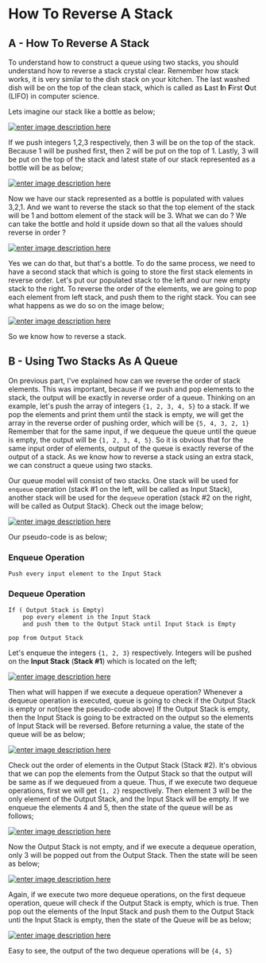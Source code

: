 # How To Reverse A Stack

## A - How To Reverse A Stack

To understand how to construct a queue using two stacks, you should understand how to reverse a stack crystal clear. Remember how stack works, it is very similar to the dish stack on your kitchen. The last washed dish will be on the top of the clean stack, which is called as **L**ast **I**n **F**irst **O**ut \(LIFO\) in computer science.

Lets imagine our stack like a bottle as below;

[![enter image description here](https://i.stack.imgur.com/MwjaI.png)](https://i.stack.imgur.com/MwjaI.png)

If we push integers 1,2,3 respectively, then 3 will be on the top of the stack. Because 1 will be pushed first, then 2 will be put on the top of 1. Lastly, 3 will be put on the top of the stack and latest state of our stack represented as a bottle will be as below;

[![enter image description here](https://i.stack.imgur.com/J7ec0.png)](https://i.stack.imgur.com/J7ec0.png)

Now we have our stack represented as a bottle is populated with values 3,2,1. And we want to reverse the stack so that the top element of the stack will be 1 and bottom element of the stack will be 3. What we can do ? We can take the bottle and hold it upside down so that all the values should reverse in order ?

[![enter image description here](https://i.stack.imgur.com/WZNxS.png)](https://i.stack.imgur.com/WZNxS.png)

Yes we can do that, but that's a bottle. To do the same process, we need to have a second stack that which is going to store the first stack elements in reverse order. Let's put our populated stack to the left and our new empty stack to the right. To reverse the order of the elements, we are going to pop each element from left stack, and push them to the right stack. You can see what happens as we do so on the image below;

[![enter image description here](https://i.stack.imgur.com/1YfMo.png)](https://i.stack.imgur.com/1YfMo.png)

So we know how to reverse a stack.

## B - Using Two Stacks As A Queue

On previous part, I've explained how can we reverse the order of stack elements. This was important, because if we push and pop elements to the stack, the output will be exactly in reverse order of a queue. Thinking on an example, let's push the array of integers `{1, 2, 3, 4, 5}` to a stack. If we pop the elements and print them until the stack is empty, we will get the array in the reverse order of pushing order, which will be `{5, 4, 3, 2, 1}` Remember that for the same input, if we dequeue the queue until the queue is empty, the output will be `{1, 2, 3, 4, 5}`. So it is obvious that for the same input order of elements, output of the queue is exactly reverse of the output of a stack. As we know how to reverse a stack using an extra stack, we can construct a queue using two stacks.

Our queue model will consist of two stacks. One stack will be used for `enqueue` operation \(stack \#1 on the left, will be called as Input Stack\), another stack will be used for the `dequeue` operation \(stack \#2 on the right, will be called as Output Stack\). Check out the image below;

[![enter image description here](https://i.stack.imgur.com/xyWPR.png)](https://i.stack.imgur.com/xyWPR.png)

Our pseudo-code is as below;

### Enqueue Operation

```text
Push every input element to the Input Stack
```

### Dequeue Operation

```text
If ( Output Stack is Empty)
    pop every element in the Input Stack
    and push them to the Output Stack until Input Stack is Empty

pop from Output Stack
```

Let's enqueue the integers `{1, 2, 3}` respectively. Integers will be pushed on the **Input Stack** \(**Stack \#1**\) which is located on the left;

[![enter image description here](https://i.stack.imgur.com/lX1EP.png)](https://i.stack.imgur.com/lX1EP.png)

Then what will happen if we execute a dequeue operation? Whenever a dequeue operation is executed, queue is going to check if the Output Stack is empty or not\(see the pseudo-code above\) If the Output Stack is empty, then the Input Stack is going to be extracted on the output so the elements of Input Stack will be reversed. Before returning a value, the state of the queue will be as below;

[![enter image description here](https://i.stack.imgur.com/9f03R.png)](https://i.stack.imgur.com/9f03R.png)

Check out the order of elements in the Output Stack \(Stack \#2\). It's obvious that we can pop the elements from the Output Stack so that the output will be same as if we dequeued from a queue. Thus, if we execute two dequeue operations, first we will get `{1, 2}` respectively. Then element 3 will be the only element of the Output Stack, and the Input Stack will be empty. If we enqueue the elements 4 and 5, then the state of the queue will be as follows;

[![enter image description here](https://i.stack.imgur.com/CXQZB.png)](https://i.stack.imgur.com/CXQZB.png)

Now the Output Stack is not empty, and if we execute a dequeue operation, only 3 will be popped out from the Output Stack. Then the state will be seen as below;

[![enter image description here](https://i.stack.imgur.com/hOPu3.png)](https://i.stack.imgur.com/hOPu3.png)

Again, if we execute two more dequeue operations, on the first dequeue operation, queue will check if the Output Stack is empty, which is true. Then pop out the elements of the Input Stack and push them to the Output Stack unti the Input Stack is empty, then the state of the Queue will be as below;

[![enter image description here](https://i.stack.imgur.com/vuLsw.png)](https://i.stack.imgur.com/vuLsw.png)

Easy to see, the output of the two dequeue operations will be `{4, 5}`
